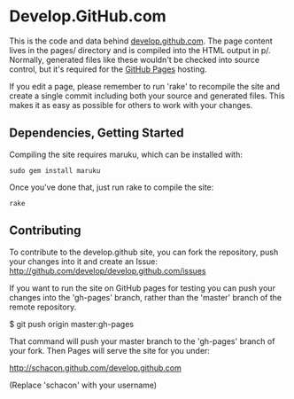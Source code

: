 Develop.GitHub.com
==================

This is the code and data behind
[develop.github.com](http://develop.github.com).
The page content lives in the pages/ directory and is compiled into the HTML
output in p/. Normally, generated files like these wouldn't be checked into
source control, but it's required for the
[GitHub Pages](http://pages.github.com/) hosting.

If you edit a page, please remember to run 'rake' to recompile the site
and create a single commit including both your source and generated
files. This makes it as easy as possible for others to work with your
changes.


Dependencies, Getting Started
-----------------------------

Compiling the site requires maruku, which can be installed with:

    sudo gem install maruku

Once you've done that, just run rake to compile the site:

    rake


Contributing
------------

To contribute to the develop.github site, you can fork the repository,
push your changes into it and create an Issue:
<http://github.com/develop/develop.github.com/issues>

If you want to run the site on GitHub pages for testing you can push your
changes into the 'gh-pages' branch, rather than the 'master' branch of
the remote repository.

  $ git push origin master:gh-pages

That command will push your master branch to the 'gh-pages' branch of
your fork.  Then Pages will serve the site for you under:

http://schacon.github.com/develop.github.com

(Replace 'schacon' with your username)

